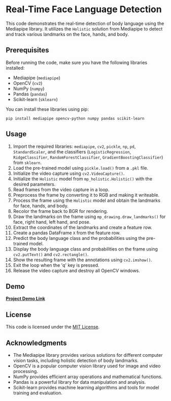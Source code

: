 # Real-Time Face Language Detection

This code demonstrates the real-time detection of body language using the Mediapipe library. It utilizes the `Holistic` solution from Mediapipe to detect and track various landmarks on the face, hands, and body.

## Prerequisites

Before running the code, make sure you have the following libraries installed:

- Mediapipe (`mediapipe`)
- OpenCV (`cv2`)
- NumPy (`numpy`)
- Pandas (`pandas`)
- Scikit-learn (`sklearn`)

You can install these libraries using pip:

```
pip install mediapipe opencv-python numpy pandas scikit-learn
```

## Usage

1. Import the required libraries: `mediapipe`, `cv2`, `pickle`, `np`, `pd`, `StandardScaler`, and the classifiers (`LogisticRegression`, `RidgeClassifier`, `RandomForestClassifier`, `GradientBoostingClassifier`) from `sklearn`.
2. Load the pre-trained model using `pickle.load()` from a `.pkl` file.
3. Initialize the video capture using `cv2.VideoCapture()`.
4. Initialize the `Holistic` model from `mp_holistic.Holistic()` with the desired parameters.
5. Read frames from the video capture in a loop.
6. Preprocess the frame by converting it to RGB and making it writeable.
7. Process the frame using the `Holistic` model and obtain the landmarks for face, hands, and body.
8. Recolor the frame back to BGR for rendering.
9. Draw the landmarks on the frame using `mp_drawing.draw_landmarks()` for face, right hand, left hand, and pose.
10. Extract the coordinates of the landmarks and create a feature row.
11. Create a pandas DataFrame `X` from the feature row.
12. Predict the body language class and the probabilities using the pre-trained model.
13. Display the body language class and probabilities on the frame using `cv2.putText()` and `cv2.rectangle()`.
14. Show the resulting frame with the annotations using `cv2.imshow()`.
15. Exit the loop when the 'q' key is pressed.
16. Release the video capture and destroy all OpenCV windows.

## Demo
[**Project Demo Link**](https://youtu.be/lqxt2td2dw8)

## License

This code is licensed under the [MIT License](LICENSE).

## Acknowledgments

- The Mediapipe library provides various solutions for different computer vision tasks, including holistic detection of body landmarks.
- OpenCV is a popular computer vision library used for image and video processing.
- NumPy provides efficient array operations and mathematical functions.
- Pandas is a powerful library for data manipulation and analysis.
- Scikit-learn provides machine learning algorithms and tools for model training and evaluation.
